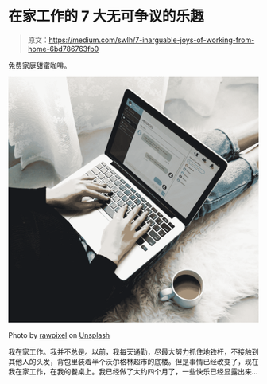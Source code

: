 # 在家工作的 7 大无可争议的乐趣

> 原文：<https://medium.com/swlh/7-inarguable-joys-of-working-from-home-6bd786763fb0>

免费家庭甜蜜咖啡。

![](img/c5a4f3b8076c532c68a972667b59f6ad.png)

Photo by [rawpixel](https://unsplash.com/photos/mV5xO9f_P0g?utm_source=unsplash&utm_medium=referral&utm_content=creditCopyText) on [Unsplash](https://unsplash.com/search/photos/work-from-home?utm_source=unsplash&utm_medium=referral&utm_content=creditCopyText)

我在家工作。我并不总是。以前，我每天通勤，尽最大努力抓住地铁杆，不接触到其他人的头发，背包里装着半个沃尔格林超市的底楼。但是事情已经改变了，现在我在家工作，在我的餐桌上。我已经做了大约四个月了，一些快乐已经显露出来…